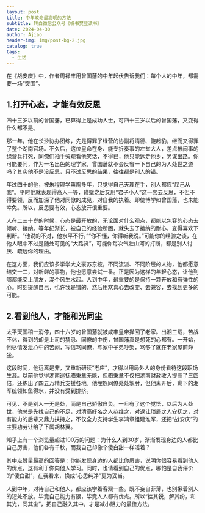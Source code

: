 ```yaml
---
layout: post
title: 中年改命最高明的方法
subtitle: 转自微信公众号《帆书樊登读书》
date: 2024-04-30
author: Ajiao
header-img: img/post-bg-2.jpg
catalog: true
tags:
  - 生活
---
```

在《战安庆》中，作者周䘵丰用曾国藩的中年起伏告诉我们：每个人的中年，都需要一场“突围”。
## 1.打开心态，才能有效反思

四十三岁以前的曾国藩，已算得上是成功人士，可四十三岁以后的曾国藩，又变得什么都不是。

那一年，他在长沙协办团练，先是得罪了绿营的协副将清德、鲍起豹，继而又得罪了整个湖南官场。不久后，这位皇命在身、能专折奏事的左堂大人，差点被闹事的绿营兵打死，同僚们袖手旁观看他笑话，不得已，他只能远走他乡，另谋出路。你可能要问，作为一名出色的理学家，曾国藩就不会反省一下自己的为人处世之道吗？其实他不是没反思，只不过反思的结果，往往都是别人的错。

年过四十的他，被朱程理学熏陶多年，只觉得自己天理在手，别人都应“屈己从我”。平时他就表现得高人一等，碰壁之后又用“君子小人”这一套去反思，不但不得要领，反而加深了他对同僚的成见，对自我的执着。即使博学如曾国藩，也未能幸免。所以，反思要有效，心态放开很重要。

人在二三十岁的时候，心态是最开放的，无论面对什么观点，都能以包容的心态去倾听、接纳。等年纪渐长，被自己的经验所困，就失去了接纳的耐心，变得喜欢下判断。“他说的不对，他水平不行。”“你不懂，你得听我说。”可能你的经验之谈，在他人眼中不过是随处可见的“大路货”，可能你每次气壮山河的打断，都是别人讨厌、疏远你的理由。

在这方面，我们应该多学学大文豪苏东坡，不同流派、不同阶层的人物，他都愿意结交一二，对新鲜的事物，他也愿意尝试一番。正是因为这样的年轻心态，让他到哪都能交上朋友，混个风生水起。人到中年，最重要的是保持一颗开放和有弹性的心。时刻提醒自己，也许我是错的，然后用欢喜心去改变、去兼容，去找到更多的可能。

## 2.看到他人，才能和光同尘

太平天国稍一消停，四十六岁的曾国藩就被咸丰皇帝撵回了老家。出湘三载，苦战不休，得到的却是上司的猜忌、同僚的中伤，曾国藩真是想死的心都有。一开始，他尽情发泄心中的苦闷，写信骂同僚，与家中子弟吵架，骂够了就在老家屋前静坐。

这段时间，他远离是非，又重新研读“老庄”，才得以用局外人的身份看待这段职场生涯。以前他觉得湖南巡抚骆秉章无能，但骆秉章不仅把湖南财政收入提高了三四倍，还练出了四五万精兵支援各地。他埋怨同僚处处掣肘，但他离开后，剩下的湘军统领如鱼得水，并没有受到排挤。

可见，不是别人一无是处，而是自己骄傲自负。一旦有了这个觉悟，以后为人处世，他总是先找自己的不足，对清高好名之人恭维之，对退让琐屑之人安抚之，对有能力的后辈又鼎力扶持之，不仅全力支持学生李鸿章组建淮军，还把“战安庆”的主要功劳让给了下属胡林翼。

知乎上有一个浏览量超过100万的问题：为什么人到30岁，渐渐发现身边的人都比自己厉害，他们各有千秋，而我自己却像个傻白甜一样活着？

其中点赞量最高的回答是：你能发现身边的人都比你厉害，说明你很容易看到他人的优点，这有利于你向他人学习。同时，也请看到自己的优点，哪怕是自我评价的“傻白甜”，在我看来，换成“心思纯净”更为妥当。

人到中年，对待自己和他人，都应该学着客观一些。既不妄自菲薄，也别揪着别人的短处不放。毕竟自己能力有限，毕竟人人都有优点。所以“挫其锐，解其纷，和其光，同其尘”，把自己融入其中，才是减小阻力的最佳方法。